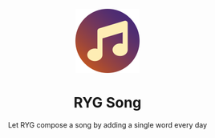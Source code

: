<div align="center">

![](.media/icon-128x128_round.png)

# RYG Song

Let RYG compose a song by adding a single word every day

</div>
